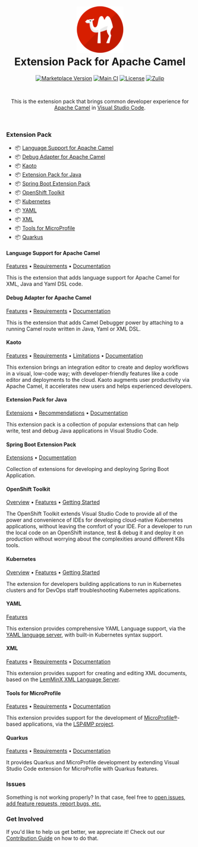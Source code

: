 <h1 align="center">
  <img width="125" height="125" src="https://raw.githubusercontent.com/camel-tooling/vscode-camel-extension-pack/main/icons/icon128.png">
  <br>
  Extension Pack for Apache Camel
</h1>

<p align="center">
  <a href="https://marketplace.visualstudio.com/items?itemName=redhat.apache-camel-extension-pack"><img src="https://img.shields.io/visual-studio-marketplace/v/redhat.apache-camel-extension-pack?style=for-the-badge" alt="Marketplace Version"/></a>
  <a href="https://github.com/camel-tooling/vscode-camel-extension-pack/actions/workflows/main.yml"><img src="https://img.shields.io/github/actions/workflow/status/camel-tooling/vscode-camel-extension-pack/main.yml?style=for-the-badge" alt="Main CI"></a>
  <a href="https://github.com/camel-tooling/vscode-camel-extension-pack/blob/main/LICENSE"><img src="https://img.shields.io/github/license/camel-tooling/vscode-camel-extension-pack?color=blue&style=for-the-badge" alt="License"/></a>
  <a href="https://camel.zulipchat.com/#narrow/stream/258729-camel-tooling"><img src="https://img.shields.io/badge/zulip-join_chat-brightgreen?color=yellow&style=for-the-badge" alt="Zulip"/></a>
</p><br/>

<p align="center">
This is the extension pack that brings common developer experience for <a href="http://camel.apache.org/">Apache Camel</a> in <a href="https://code.visualstudio.com/">Visual Studio Code</a>.
</p><br/>

### Extension Pack

- 📦 [Language Support for Apache Camel](https://marketplace.visualstudio.com/items?itemName=redhat.vscode-apache-camel)
- 📦 [Debug Adapter for Apache Camel](https://marketplace.visualstudio.com/items?itemName=redhat.vscode-debug-adapter-apache-camel)
- 📦 [Kaoto](https://marketplace.visualstudio.com/items?itemName=redhat.vscode-kaoto)
- 📦 [Extension Pack for Java](https://marketplace.visualstudio.com/items?itemName=vscjava.vscode-java-pack)
- 📦 [Spring Boot Extension Pack](https://marketplace.visualstudio.com/items?itemName=vmware.vscode-boot-dev-pack)
- 📦 [OpenShift Toolkit](https://marketplace.visualstudio.com/items?itemName=redhat.vscode-openshift-connector)
- 📦 [Kubernetes](https://marketplace.visualstudio.com/items?itemName=ms-kubernetes-tools.vscode-kubernetes-tools)
- 📦 [YAML](https://marketplace.visualstudio.com/items?itemName=redhat.vscode-yaml)
- 📦 [XML](https://marketplace.visualstudio.com/items?itemName=redhat.vscode-xml)
- 📦 [Tools for MicroProfile](https://marketplace.visualstudio.com/items?itemName=redhat.vscode-microprofile)
- 📦 [Quarkus](https://marketplace.visualstudio.com/items?itemName=redhat.vscode-quarkus)

#### Language Support for Apache Camel

<p align="left">
  <a href="https://github.com/camel-tooling/camel-lsp-client-vscode#features">Features</a> •
  <a href="https://github.com/camel-tooling/camel-lsp-client-vscode#requirements">Requirements</a> •
  <a href="https://camel-tooling.github.io/camel-lsp-client-vscode/">Documentation</a>
</p>

This is the extension that adds language support for Apache Camel for XML, Java and Yaml DSL code.

#### Debug Adapter for Apache Camel

<p align="left">
  <a href="https://github.com/camel-tooling/camel-dap-client-vscode#features">Features</a> •
  <a href="https://github.com/camel-tooling/camel-dap-client-vscode#requirements">Requirements</a> •
  <a href="https://camel-tooling.github.io/camel-dap-client-vscode/">Documentation</a>
</p>

This is the extension that adds Camel Debugger power by attaching to a running Camel route written in Java, Yaml or XML DSL.

#### Kaoto

<p align="left">
  <a href="https://github.com/KaotoIO/vscode-kaoto#features">Features</a> •
  <a href="https://github.com/KaotoIO/vscode-kaoto#prerequisites">Requirements</a> •
  <a href="https://github.com/KaotoIO/vscode-kaoto#limitations">Limitations</a> •
  <a href="https://kaoto.io/docs/">Documentation</a>
</p>

This extension brings an integration editor to create and deploy workflows in a visual, low-code way; with developer-friendly features like a code editor and deployments to the cloud. Kaoto augments user productivity via Apache Camel, it accelerates new users and helps experienced developers.

#### Extension Pack for Java

<p align="left">
  <a href="https://github.com/Microsoft/vscode-java-pack#extensions-included">Extensions</a> •
  <a href="https://github.com/Microsoft/vscode-java-pack#other-recommendations">Recommendations</a> •
  <a href="https://code.visualstudio.com/docs/languages/java">Documentation</a>
</p>

This extension pack is a collection of popular extensions that can help write, test and debug Java applications in Visual Studio Code.

#### Spring Boot Extension Pack

<p align="left">
  <a href="https://github.com/spring-projects/sts4/tree/main/vscode-extensions/boot-dev-pack#vs-code-spring-boot-application-development-extension-pack">Extensions</a> •
  <a href="https://github.com/spring-projects/sts4/wiki">Documentation</a>
</p>

Collection of extensions for developing and deploying Spring Boot Application.

#### OpenShift Toolkit

<p align="left">
  <a href="https://github.com/redhat-developer/vscode-openshift-tools#overview">Overview</a> •
  <a href="https://github.com/redhat-developer/vscode-openshift-tools#commands-and-features">Features</a> •
  <a href="https://github.com/redhat-developer/vscode-openshift-tools#getting-started">Getting Started</a>
</p>

The OpenShift Toolkit extends Visual Studio Code to provide all of the power and convenience of IDEs for developing cloud-native Kubernetes applications, without leaving the comfort of your IDE. For a developer to run the local code on an OpenShift instance, test & debug it and deploy it on production without worrying about the complexities around different K8s tools.

#### Kubernetes

<p align="left">
  <a href="https://github.com/vscode-kubernetes-tools/vscode-kubernetes-tools?tab=readme-ov-file#visual-studio-code-kubernetes-tools">Overview</a> •
  <a href="https://github.com/vscode-kubernetes-tools/vscode-kubernetes-tools?tab=readme-ov-file#commands-and-features">Features</a> •
  <a href="https://github.com/vscode-kubernetes-tools/vscode-kubernetes-tools?tab=readme-ov-file#getting-started-with-the-extension">Getting Started</a>
</p>

The extension for developers building applications to run in Kubernetes clusters and for DevOps staff troubleshooting Kubernetes applications.

#### YAML

<p align="left">
  <a href="https://github.com/redhat-developer/vscode-yaml#features">Features</a>
</p>

This extension provides comprehensive YAML Language support, via the [YAML language server](https://github.com/redhat-developer/yaml-language-server), with built-in Kubernetes syntax support.

#### XML

<p align="left">
  <a href="https://github.com/redhat-developer/vscode-xml#features">Features</a> •
  <a href="https://github.com/redhat-developer/vscode-xml#requirements">Requirements</a> •
  <a href="https://github.com/redhat-developer/vscode-xml/tree/main/docs#xml-documentation">Documentation</a>
</p>

This extension provides support for creating and editing XML documents, based on the [LemMinX XML Language Server](https://github.com/eclipse/lemminx).

#### Tools for MicroProfile

<p align="left">
  <a href="https://github.com/redhat-developer/vscode-microprofile#description">Features</a> •
  <a href="https://github.com/redhat-developer/vscode-microprofile#requirements">Requirements</a> •
  <a href="https://github.com/redhat-developer/vscode-microprofile/tree/master/docs">Documentation</a>
</p>

This extension provides support for the development of [MicroProfile®](https://microprofile.io/)-based applications, via the [LSP4MP project](https://github.com/eclipse/lsp4mp).

#### Quarkus

<p align="left">
  <a href="https://github.com/redhat-developer/vscode-quarkus#description">Features</a> •
  <a href="https://github.com/redhat-developer/vscode-quarkus#requirements">Requirements</a> •
  <a href="https://github.com/redhat-developer/vscode-quarkus/tree/master/docs">Documentation</a>
</p>

It provides Quarkus and MicroProfile development by extending Visual Studio Code extension for MicroProfile with Quarkus features.

### Issues

Something is not working properly? In that case, feel free to [open issues, add feature requests, report bugs, etc.](https://github.com/camel-tooling/vscode-camel-extension-pack/issues)

### Get Involved

If you'd like to help us get better, we appreciate it!
Check out our [Contribution Guide](Contributing.md) on how to do that.

